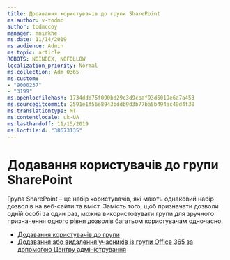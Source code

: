```yaml
---
title: Додавання користувачів до групи SharePoint
ms.author: v-todmc
author: todmccoy
manager: mnirkhe
ms.date: 11/14/2019
ms.audience: Admin
ms.topic: article
ROBOTS: NOINDEX, NOFOLLOW
localization_priority: Normal
ms.collection: Adm_O365
ms.custom:
- "9000237"
- "3199"
ms.openlocfilehash: 1734ddd75f090bd29c3d9cbaf93d6019e6a7a453
ms.sourcegitcommit: 2591e1f56e8943bddb9d3b77ba5b494ac49d4f30
ms.translationtype: MT
ms.contentlocale: uk-UA
ms.lasthandoff: 11/15/2019
ms.locfileid: "38673135"
---
```

# <a name="add-users-to-a-sharepoint-group"></a>Додавання користувачів до групи SharePoint

Група SharePoint – це набір користувачів, які мають однаковий набір дозволів на веб-сайти та вміст. Замість того, щоб призначати дозволи одній особі за один раз, можна використовувати групи для зручного призначення одного рівня дозволів багатьом користувачам одночасно.

- [Додавання користувачів до групи](https://docs.microsoft.com/sharepoint/customize-sharepoint-site-permissions#add-users-to-a-group)
- [Додавання або видалення учасників із групи Office 365 за допомогою Центру адміністрування](https://docs.microsoft.com/office365/admin/create-groups/add-or-remove-members-from-groups?view=o365-worldwide)